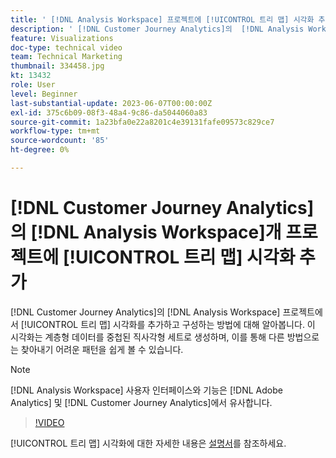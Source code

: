 ```yaml
---
title: ' [!DNL Analysis Workspace] 프로젝트에 [!UICONTROL 트리 맵] 시각화 추가'
description: ' [!DNL Customer Journey Analytics]의  [!DNL Analysis Workspace] 프로젝트에서 [!UICONTROL 트리 맵] 시각화를 추가하고 구성하는 방법에 대해 알아봅니다.'
feature: Visualizations
doc-type: technical video
team: Technical Marketing
thumbnail: 334458.jpg
kt: 13432
role: User
level: Beginner
last-substantial-update: 2023-06-07T00:00:00Z
exl-id: 375c6b09-08f3-48a4-9c86-da5044060a83
source-git-commit: 1a23bfa0e22a8201c4e39131fafe09573c829ce7
workflow-type: tm+mt
source-wordcount: '85'
ht-degree: 0%

---
```


# [!DNL Customer Journey Analytics]의 [!DNL Analysis Workspace]개 프로젝트에 [!UICONTROL 트리 맵] 시각화 추가

[!DNL Customer Journey Analytics]의 [!DNL Analysis Workspace] 프로젝트에서 [!UICONTROL 트리 맵] 시각화를 추가하고 구성하는 방법에 대해 알아봅니다. 이 시각화는 계층형 데이터를 중첩된 직사각형 세트로 생성하며, 이를 통해 다른 방법으로는 찾아내기 어려운 패턴을 쉽게 볼 수 있습니다.

>[!NOTE]
>
>[!DNL Analysis Workspace] 사용자 인터페이스와 기능은 [!DNL Adobe Analytics] 및 [!DNL Customer Journey Analytics]에서 유사합니다.

>[!VIDEO](https://video.tv.adobe.com/v/334458/?quality=12&learn=on)

[!UICONTROL 트리 맵] 시각화에 대한 자세한 내용은 [설명서](https://experienceleague.adobe.com/docs/analytics-platform/using/cja-workspace/visualizations/treemap.html)를 참조하세요.
